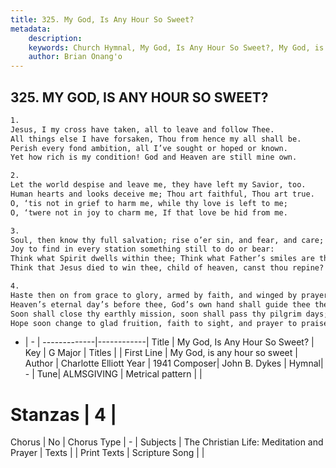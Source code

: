 ```yaml
---
title: 325. My God, Is Any Hour So Sweet?
metadata:
    description: 
    keywords: Church Hymnal, My God, Is Any Hour So Sweet?, My God, is any hour so sweet, 
    author: Brian Onang'o
---
```



## 325. MY GOD, IS ANY HOUR SO SWEET?

```txt
1.
Jesus, I my cross have taken, all to leave and follow Thee.
All things else I have forsaken, Thou from hence my all shall be.
Perish every fond ambition, all I’ve sought or hoped or known.
Yet how rich is my condition! God and Heaven are still mine own.

2.
Let the world despise and leave me, they have left my Savior, too.
Human hearts and looks deceive me; Thou art faithful, Thou art true.
O, ‘tis not in grief to harm me, while thy love is left to me;
O, ‘twere not in joy to charm me, If that love be hid from me.

3.
Soul, then know thy full salvation; rise o’er sin, and fear, and care;
Joy to find in every station something still to do or bear:
Think what Spirit dwells within thee; Think what Father’s smiles are thine;
Think that Jesus died to win thee, child of heaven, canst thou repine?

4.
Haste then on from grace to glory, armed by faith, and winged by prayer,
Heaven’s eternal day’s before thee, God’s own hand shall guide thee there.
Soon shall close thy earthly mission, soon shall pass thy pilgrim days;
Hope soon change to glad fruition, faith to sight, and prayer to praise.
```

- |   -  |
-------------|------------|
Title | My God, Is Any Hour So Sweet? |
Key | G Major |
Titles |  |
First Line | My God, is any hour so sweet |
Author | Charlotte Elliott
Year | 1941
Composer| John B. Dykes |
Hymnal|  - |
Tune| ALMSGIVING |
Metrical pattern | |
# Stanzas | 4 |
Chorus | No |
Chorus Type | - |
Subjects | The Christian Life: Meditation and Prayer |
Texts |  |
Print Texts | 
Scripture Song |  |
  
